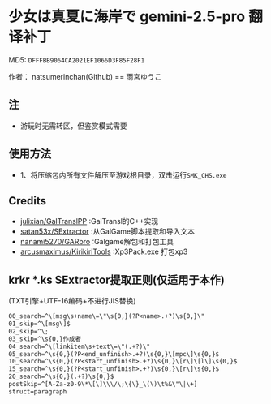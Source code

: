 # 少女は真夏に海岸で gemini-2.5-pro 翻译补丁

MD5: `DFFFBB9064CA2021EF1066D3F85F28F1`

作者： natsumerinchan(Github) == 雨宮ゆうこ

## 注

- 游玩时无需转区，但鉴赏模式需要

## 使用方法

- 1、将压缩包内所有文件解压至游戏根目录，双击运行`SMK_CHS.exe`

## Credits

- [julixian/GalTranslPP](https://github.com/julixian/GalTranslPP.git) :GalTransl的C++实现
- [satan53x/SExtractor](https://github.com/satan53x/SExtractor.git) :从GalGame脚本提取和导入文本
- [nanami5270/GARbro](https://github.com/nanami5270/GARbro) :Galgame解包和打包工具
- [arcusmaximus/KirikiriTools](https://github.com/arcusmaximus/KirikiriTools.git) :Xp3Pack.exe 打包xp3

## krkr *.ks SExtractor提取正则(仅适用于本作)

(TXT引擎+UTF-16编码+不进行JIS替换)

```txt
00_search=^\[msg\s+name\=\"\s{0,}(?P<name>.+?)\s{0,}\"
01_skip=^\[msg\]$
02_skip=^\;
03_skip=^\s{0,}作成者
04_search=^\[linkitem\s+text\=\"(.+?)\"
05_search=^\s{0,}(?P<end_unfinish>.+?)\s{0,}\[mpc\]\s{0,}$
10_search=^\s{0,}(?P<start_unfinish>.+?)\s{0,}\[r\]\[l\]\s{0,}$
15_search=^\s{0,}(?P<start_unfinish>.+?)\s{0,}\[r\]\s{0,}$
20_search=^\s{0,}(.+?)\s{0,}$
postSkip=^[A-Za-z0-9\*\[\]\\\/\;\{\}_\(\)\t%&\"\|\+]
struct=paragraph
```

